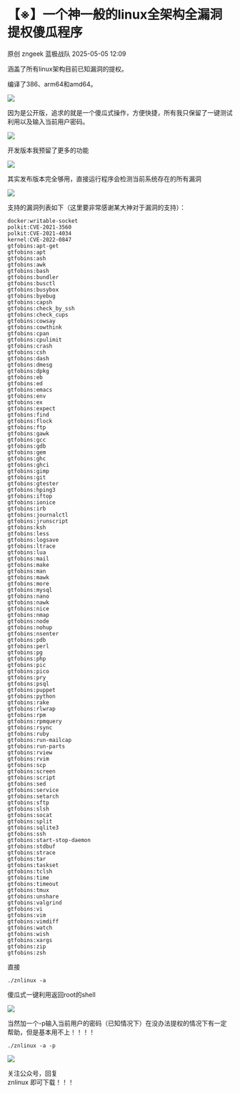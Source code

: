 #  【※】一个神一般的linux全架构全漏洞提权傻瓜程序   
原创 zngeek  蓝极战队   2025-05-05 12:09  
  
涵盖了所有linux架构目前已知漏洞的提权。  
  
编译了386、arm64和amd64。  
  
![](https://mmbiz.qpic.cn/mmbiz_png/ib5EIMWjNGUsDOD4IniaOQfBeGpgEiaaoFhAibpl41QGQW8oFMo5y56KGWXDe7CUHrmSCH4RCo7VwgYcVqCgcxosJg/640?wx_fmt=png&from=appmsg "")  
  
因为是公开版，追求的就是一个傻瓜式操作，方便快捷，所有我只保留了一键测试利用以及输入当前用户密码。  
  
![](https://mmbiz.qpic.cn/mmbiz_png/ib5EIMWjNGUsDOD4IniaOQfBeGpgEiaaoFhgOLo5M5UohcyK2aZWOaHQBqOWTWlpVTWpIf1GnByKGBBdQhOJAOXUA/640?wx_fmt=png&from=appmsg "")  
  
开发版本我预留了更多的功能  
  
![](https://mmbiz.qpic.cn/mmbiz_png/ib5EIMWjNGUsDOD4IniaOQfBeGpgEiaaoFhCYXzs7ia6mDBjLq4Smsy7Q6bWpTg4YqicO3kJSTkK7jOw2an6icraZXQw/640?wx_fmt=png&from=appmsg "")  
  
  
  
其实发布版本完全够用，直接运行程序会检测当前系统存在的所有漏洞  
  
![](https://mmbiz.qpic.cn/mmbiz_png/ib5EIMWjNGUsDOD4IniaOQfBeGpgEiaaoFhqN1aX4nibUDxvtZpMtZE7sXs46ezPT5HQeRae9WfdXsrLjiaaQpQtUMg/640?wx_fmt=png&from=appmsg "")  
  
支持的漏洞列表如下（这里要非常感谢某大神对于漏洞的支持）：  
```
docker:writable-socket
polkit:CVE-2021-3560
polkit:CVE-2021-4034
kernel:CVE-2022-0847
gtfobins:apt-get
gtfobins:apt
gtfobins:ash
gtfobins:awk
gtfobins:bash
gtfobins:bundler
gtfobins:busctl
gtfobins:busybox
gtfobins:byebug
gtfobins:capsh
gtfobins:check_by_ssh
gtfobins:check_cups
gtfobins:cowsay
gtfobins:cowthink
gtfobins:cpan
gtfobins:cpulimit
gtfobins:crash
gtfobins:csh
gtfobins:dash
gtfobins:dmesg
gtfobins:dpkg
gtfobins:eb
gtfobins:ed
gtfobins:emacs
gtfobins:env
gtfobins:ex
gtfobins:expect
gtfobins:find
gtfobins:flock
gtfobins:ftp
gtfobins:gawk
gtfobins:gcc
gtfobins:gdb
gtfobins:gem
gtfobins:ghc
gtfobins:ghci
gtfobins:gimp
gtfobins:git
gtfobins:gtester
gtfobins:hping3
gtfobins:iftop
gtfobins:ionice
gtfobins:irb
gtfobins:journalctl
gtfobins:jrunscript
gtfobins:ksh
gtfobins:less
gtfobins:logsave
gtfobins:ltrace
gtfobins:lua
gtfobins:mail
gtfobins:make
gtfobins:man
gtfobins:mawk
gtfobins:more
gtfobins:mysql
gtfobins:nano
gtfobins:nawk
gtfobins:nice
gtfobins:nmap
gtfobins:node
gtfobins:nohup
gtfobins:nsenter
gtfobins:pdb
gtfobins:perl
gtfobins:pg
gtfobins:php
gtfobins:pic
gtfobins:pico
gtfobins:pry
gtfobins:psql
gtfobins:puppet
gtfobins:python
gtfobins:rake
gtfobins:rlwrap
gtfobins:rpm
gtfobins:rpmquery
gtfobins:rsync
gtfobins:ruby
gtfobins:run-mailcap
gtfobins:run-parts
gtfobins:rview
gtfobins:rvim
gtfobins:scp
gtfobins:screen
gtfobins:script
gtfobins:sed
gtfobins:service
gtfobins:setarch
gtfobins:sftp
gtfobins:slsh
gtfobins:socat
gtfobins:split
gtfobins:sqlite3
gtfobins:ssh
gtfobins:start-stop-daemon
gtfobins:stdbuf
gtfobins:strace
gtfobins:tar
gtfobins:taskset
gtfobins:tclsh
gtfobins:time
gtfobins:timeout
gtfobins:tmux
gtfobins:unshare
gtfobins:valgrind
gtfobins:vi
gtfobins:vim
gtfobins:vimdiff
gtfobins:watch
gtfobins:wish
gtfobins:xargs
gtfobins:zip
gtfobins:zsh
```  
  
直接  
```
./znlinux -a
```  
  
傻瓜式一键利用返回root的shell  
  
![](https://mmbiz.qpic.cn/mmbiz_png/ib5EIMWjNGUsDOD4IniaOQfBeGpgEiaaoFhJvDlmsaVYJp5S7mpCVkyib91HbfMxbZqjpm7uRqyYoCVB02DLVfPrlg/640?wx_fmt=png&from=appmsg "")  
  
当然加一个-p输入当前用户的密码（已知情况下）在没办法提权的情况下有一定帮助，但是基本用不上！！！！  
```
./znlinux -a -p
```  
  
![](https://mmbiz.qpic.cn/mmbiz_png/ib5EIMWjNGUsDOD4IniaOQfBeGpgEiaaoFhbibJqOfHTzduykAfnPmk9uDibBjyVDQRJF93C4JKqb677sXZsq0oKHZg/640?wx_fmt=png&from=appmsg "")  
  
  
关注公众号，回复   
znlinux 即可下载！！！  
  
